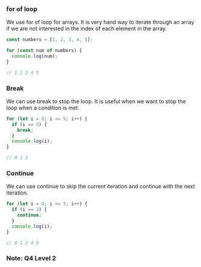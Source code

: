 ### for of loop

We use for of loop for arrays. It is very hand way to iterate through an array if we are not interested in the index of each element in the array.

```js
const numbers = [1, 2, 3, 4, 5];

for (const num of numbers) {
  console.log(num);
}

// 1 2 3 4 5
```

### Break

We can use break to stop the loop. It is useful when we want to stop the loop when a condition is met.

```js
for (let i = 0; i <= 5; i++) {
  if (i == 3) {
    break;
  }
  console.log(i);
}

// 0 1 2
```

### Continue

We can use continue to skip the current iteration and continue with the next iteration.

```js
for (let i = 0; i <= 5; i++) {
  if (i == 3) {
    continue;
  }
  console.log(i);
}

// 0 1 2 4 5
```

### Note: Q4 Level 2
